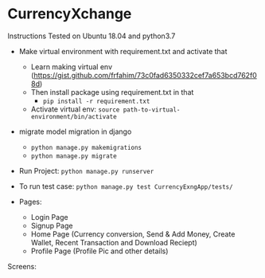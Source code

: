 # CurrencyXchange

Instructions Tested on Ubuntu 18.04 and python3.7

- Make virtual environment with requirement.txt and activate that
   - Learn making virtual env (https://gist.github.com/frfahim/73c0fad6350332cef7a653bcd762f08d)
   - Then install package using requirement.txt in that
      - ```pip install -r requirement.txt```
   - Activate virtual env: ```source path-to-virtual-environment/bin/activate```
   
- migrate model migration in django
   - ```python manage.py makemigrations```
   - ```python manage.py migrate```

- Run Project: ```python manage.py runserver```

- To run test case: ```python manage.py test CurrencyExngApp/tests/```
- Pages:
  - Login Page
  - Signup Page
  - Home Page (Currency conversion, Send & Add Money, Create Wallet, Recent Transaction and Download Reciept)
  - Profile Page (Profile Pic and other details)

Screens:
